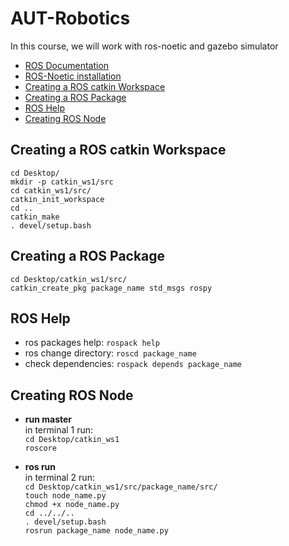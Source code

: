 # AUT-Robotics
In this course, we will work with ros-noetic and gazebo simulator<br/>
- [ROS Documentation](http://wiki.ros.org/)
- [ROS-Noetic installation](http://wiki.ros.org/noetic/Installation)
- [Creating a ROS catkin Workspace](#creating-a-ros-catkin-workspace)
- [Creating a ROS Package](#creating-a-ros-package)
- [ROS Help](#ros-help)
- [Creating ROS Node](#creating-ros-node)

## Creating a ROS catkin Workspace
`cd Desktop/`<br/>
`mkdir -p catkin_ws1/src`<br/>
`cd catkin_ws1/src/`<br/>
`catkin_init_workspace`<br/>
`cd ..`<br/>
`catkin_make`<br/>
`. devel/setup.bash`<br/>

## Creating a ROS Package
`cd Desktop/catkin_ws1/src/`<br/>
`catkin_create_pkg package_name std_msgs rospy`<br/>

## ROS Help
- ros packages help:
`rospack help`
- ros change directory:
`roscd package_name`
- check dependencies:
`rospack depends package_name`

## Creating ROS Node
- **run master**<br/>
in terminal 1 run:<br>
`cd Desktop/catkin_ws1`<br/>
`roscore`

- **ros run**<br/>
in terminal 2 run:<br/>
`cd Desktop/catkin_ws1/src/package_name/src/`<br/>
`touch node_name.py`<br/>
`chmod +x node_name.py`<br/>
`cd ../../..`<br/>
`. devel/setup.bash`<br/>
`rosrun package_name node_name.py`
